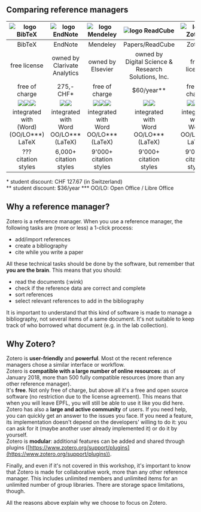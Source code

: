 ## Comparing reference managers

| ![logo BibTeX](../img/refman_bibtex.png) | ![logo EndNote](../img/refman_endnote.jpg) | ![logo Mendeley](../img/refman_mendeley.png) | ![logo ReadCube](../img/refman_readcube.png) | ![logo Zotero](../img/refman_zotero.png) |
| :----: | :-----: | :------: | :------: | :----: |
| BibTeX | EndNote | Mendeley | Papers/ReadCube | Zotero |
| free license | owned by<br/>Clarivate Analytics | owned by<br/>Elsevier | owned by<br/>Digital Science &<br/>Research Solutions, Inc. | free license |
| free of charge | 275,- CHF* | free of charge | $60/year** | free of charge |
| ![](../img/os_windows.png)![](../img/os_mac.png)![](../img/os_linux.png) | ![](../img/os_windows.png)![](../img/os_mac.png) | ![](../img/os_windows.png)![](../img/os_mac.png)![](../img/os_linux.png) | ![](../img/os_windows.png)![](../img/os_mac.png) | ![](../img/os_windows.png)![](../img/os_mac.png)![](../img/os_linux.png) |
| integrated<br/>with<br/>(Word)<br/>(OO/LO***)<br/>LaTeX | integrated<br/>with<br/>Word<br/>OO/LO***<br/>(LaTeX) | integrated<br/>with<br/>Word<br/>OO/LO***<br/>(LaTeX) | integrated<br/>with<br/>Word<br/>OO/LO***<br/>(LaTeX) | integrated<br/>with<br/>Word<br/>OO/LO***<br/>LaTeX |
| ???<br/>citation<br/>styles | 6,000+<br/>citation<br/>styles | 9'000+<br/>citation<br/>styles | 9'000+<br/>citation<br/>styles | 9'000+<br/>citation<br/>styles |

\* student discount: CHF 127.67 (in Switzerland)   
\** student discount: $36/year
\*** OO/LO: Open Office / Libre Office


## Why a reference manager?

Zotero is a reference manager. When you use a reference manager, the following tasks are (more or less) a 1-click process:   

* add/import references
* create a bibliography
* cite while you write a paper

All these technical tasks should be done by the software, but remember that **you are the brain**. This means that you should:   

* read the documents (:wink)
* check if the reference data are correct and complete
* sort references
* select relevant references to add in the bibliography

It is important to understand that this kind of software is made to manage a bibliography, not several items of a same document. It's not suitable to keep track of who borrowed what document (e.g. in the lab collection).


## Why Zotero?

Zotero is **user-friendly** and **powerful**. Most ot the recent reference managers chose a similar interface or workflow.   
Zotero is **compatible with a large number of online resources**: as of January 2018, more than 500 fully compatible resources (more than any other reference manager).   
It's **free**. Not only free of charge, but above all it's a free and open source software (no restriction due to the license agreement). This means that when you will leave EPFL, you will still be able to use it like you did here.   
Zotero has also a **large and active community** of users. If you need help, you can quickly get an answer to the issues you face. If you need a feature, its implementation doesn't depend on the developers' willing to do it: you can ask for it (maybe another user already implemented it) or do it by yourself.   
Zotero is **modular**: additional features can be added and shared through plugins ([https://www.zotero.org/support/plugins](https://www.zotero.org/support/plugins)).   

Finally, and even if it's not covered in this workshop, it's important to know that Zotero is made for collaborative work, more than any other reference manager. This includes unlimited members and unlimited items for an unlimited number of group libraries. There are storage space limitations, though.

All the reasons above explain why we choose to focus on Zotero.
